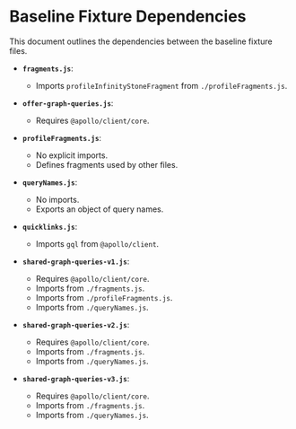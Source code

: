 # Baseline Fixture Dependencies

This document outlines the dependencies between the baseline fixture files.

*   **`fragments.js`**:
    *   Imports `profileInfinityStoneFragment` from `./profileFragments.js`.

*   **`offer-graph-queries.js`**:
    *   Requires `@apollo/client/core`.

*   **`profileFragments.js`**:
    *   No explicit imports.
    *   Defines fragments used by other files.

*   **`queryNames.js`**:
    *   No imports.
    *   Exports an object of query names.

*   **`quicklinks.js`**:
    *   Imports `gql` from `@apollo/client`.

*   **`shared-graph-queries-v1.js`**:
    *   Requires `@apollo/client/core`.
    *   Imports from `./fragments.js`.
    *   Imports from `./profileFragments.js`.
    *   Imports from `./queryNames.js`.

*   **`shared-graph-queries-v2.js`**:
    *   Requires `@apollo/client/core`.
    *   Imports from `./fragments.js`.
    *   Imports from `./queryNames.js`.

*   **`shared-graph-queries-v3.js`**:
    *   Requires `@apollo/client/core`.
    *   Imports from `./fragments.js`.
    *   Imports from `./queryNames.js`.

